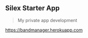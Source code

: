 ## Silex Starter App

> My private app development

<a href="https://bandmanager.herokuapp.com" target="_blank">https://bandmanager.herokuapp.com</a>